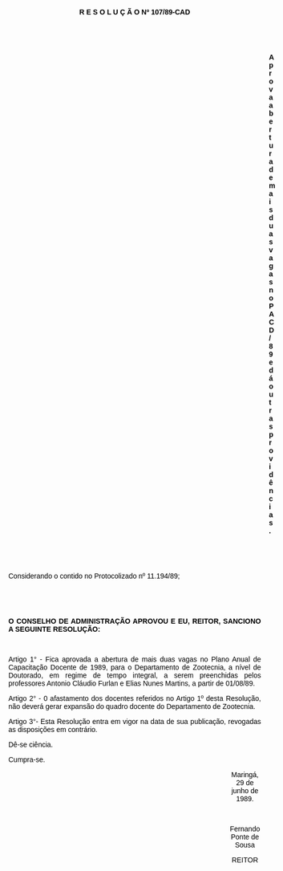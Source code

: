 <BODY TEXT="#000000">

<B><FONT FACE="Arial"><P ALIGN="CENTER">R E S O L U &Ccedil; &Atilde; O Nº 107/89-CAD</P>
<U><P ALIGN="JUSTIFY"></P>
</B></U><P ALIGN="JUSTIFY">&nbsp;</P>
<P ALIGN="JUSTIFY">&nbsp;</P><DIR>
<DIR>
<DIR>
<DIR>
<DIR>
<DIR>
<DIR>
<DIR>
<DIR>
<DIR>
<DIR>
<DIR>
<DIR>

<B><P ALIGN="JUSTIFY">Aprova abertura de mais duas vagas no PACD/89 e d&aacute; outras provid&ecirc;ncias.</P>
</B><P ALIGN="JUSTIFY"></P>
<P ALIGN="JUSTIFY">&nbsp;</P>
<P ALIGN="JUSTIFY">&nbsp;</P></DIR>
</DIR>
</DIR>
</DIR>
</DIR>
</DIR>
</DIR>
</DIR>
</DIR>
</DIR>
</DIR>
</DIR>
</DIR>

<P ALIGN="JUSTIFY">Considerando o contido no Protocolizado nº 11.194/89;</P>
<P ALIGN="JUSTIFY"></P>
<P ALIGN="JUSTIFY">&nbsp;</P>
<P ALIGN="JUSTIFY">&nbsp;</P>
<B><P ALIGN="JUSTIFY">O CONSELHO DE ADMINISTRA&Ccedil;&Atilde;O APROVOU E EU, REITOR, SANCIONO A SEGUINTE RESOLU&Ccedil;&Atilde;O:</P>
</B><P ALIGN="JUSTIFY"></P>
<P ALIGN="JUSTIFY">&nbsp;</P>
<P ALIGN="JUSTIFY">Artigo 1° - Fica aprovada a abertura de mais duas vagas no Plano Anual de Capacita&ccedil;&atilde;o Docente de 1989, para o Departamento de Zootecnia, a n&iacute;vel de Doutorado, em regime de tempo integral, a serem preenchidas pelos professores Antonio Cl&aacute;udio Furlan e Elias Nunes Martins, a partir de 01/08/89.</P>
<P ALIGN="JUSTIFY">Artigo 2° - 0 afastamento dos docentes referidos no Artigo 1º desta Resolu&ccedil;&atilde;o, n&atilde;o dever&aacute; gerar expans&atilde;o do quadro docente do Departamento de Zootecnia.</P>
<P ALIGN="JUSTIFY">Artigo 3°- Esta Resolu&ccedil;&atilde;o entra em vigor na data de sua publica&ccedil;&atilde;o, revogadas as disposi&ccedil;&otilde;es em contr&aacute;rio. </P>
<P ALIGN="JUSTIFY">D&ecirc;-se ci&ecirc;ncia.</P>
<P ALIGN="JUSTIFY">Cumpra-se.</P>
<P ALIGN="JUSTIFY"></P><DIR>
<DIR>
<DIR>
<DIR>
<DIR>
<DIR>
<DIR>
<DIR>
<DIR>
<DIR>
<DIR>

<P ALIGN="CENTER">Maring&aacute;, 29 de junho de 1989.</P>
<P ALIGN="CENTER"></P>
<P ALIGN="CENTER">&nbsp;</P>
<P ALIGN="CENTER">Fernando Ponte de Sousa</P>
<P ALIGN="CENTER">REITOR</P></DIR>
</DIR>
</DIR>
</DIR>
</DIR>
</DIR>
</DIR>
</DIR>
</DIR>
</DIR>
</DIR>
</FONT></BODY>
